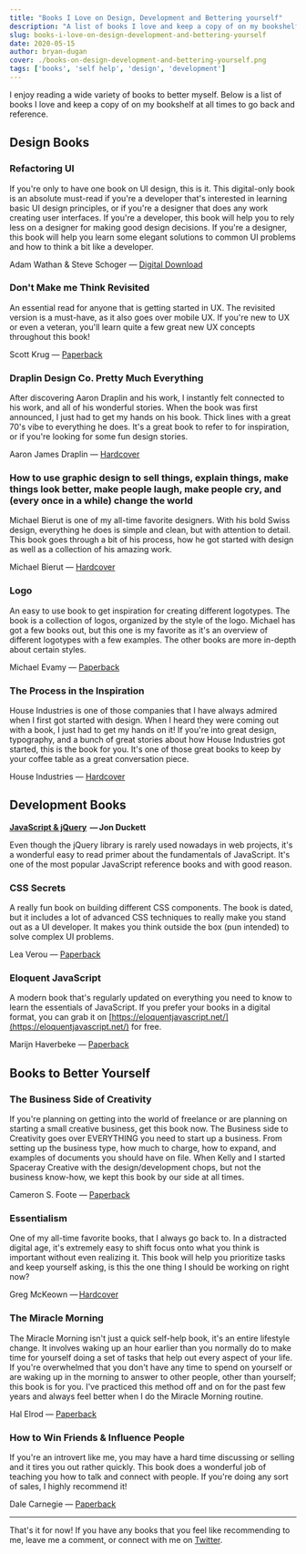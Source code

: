 ```yaml
---
title: "Books I Love on Design, Development and Bettering yourself"
description: "A list of books I love and keep a copy of on my bookshelf at all times to go back and reference."
slug: books-i-love-on-design-development-and-bettering-yourself
date: 2020-05-15
author: bryan-dugan
cover: ./books-on-design-development-and-bettering-yourself.png
tags: ['books', 'self help', 'design', 'development']
---
```


I enjoy reading a wide variety of books to better myself. Below is a list of books I love and keep a copy of on my bookshelf at all times to go back and reference.

## Design Books

### Refactoring UI

If you're only to have one book on UI design, this is it. This digital-only book is an absolute must-read if you're a developer that's interested in learning basic UI design principles, or if you're a designer that does any work creating user interfaces. If you're a developer, this book will help you to rely less on a designer for making good design decisions. If you're a designer, this book will help you learn some elegant solutions to common UI problems and how to think a bit like a developer.

Adam Wathan & Steve Schoger — [Digital Download](https://refactoringui.com/book/)

### Don't Make me Think Revisited

An essential read for anyone that is getting started in UX. The revisited version is a must-have, as it also goes over mobile UX. If you're new to UX or even a veteran, you'll learn quite a few great new UX concepts throughout this book!

Scott Krug — [Paperback](https://amzn.to/3gi39ri)

### Draplin Design Co. Pretty Much Everything

After discovering Aaron Draplin and his work, I instantly felt connected to his work, and all of his wonderful stories. When the book was first announced, I just had to get my hands on his book. Thick lines with a great 70's vibe to everything he does. It's a great book to refer to for inspiration, or if you're looking for some fun design stories.

Aaron James Draplin — [Hardcover](https://amzn.to/3cZsaWl)

### How to use graphic design to sell things, explain things, make things look better, make people laugh, make people cry, and (every once in a while) change the world

Michael Bierut is one of my all-time favorite designers. With his bold Swiss design, everything he does is simple and clean, but with attention to detail. This book goes through a bit of his process, how he got started with design as well as a collection of his amazing work.

Michael Bierut — [Hardcover](https://amzn.to/2zpA0ty)

### Logo

An easy to use book to get inspiration for creating different logotypes. The book is a collection of logos, organized by the style of the logo. Michael has got a few books out, but this one is my favorite as it's an overview of different logotypes with a few examples. The other books are more in-depth about certain styles.

Michael Evamy — [Paperback](https://amzn.to/3c1Dqjq)


### The Process in the Inspiration

House Industries is one of those companies that I have always admired when I first got started with design. When I heard they were coming out with a book, I just had to get my hands on it! If you're into great design, typography, and a bunch of great stories about how House Industries got started, this is the book for you. It's one of those great books to keep by your coffee table as a great conversation piece.

House Industries — [Hardcover](https://amzn.to/2LY4x4x)

## Development Books

**[JavaScript & jQuery](https://amzn.to/2TAogLO)  — Jon Duckett**

Even though the jQuery library is rarely used nowadays in web projects, it's a wonderful easy to read primer about the fundamentals of JavaScript. It's one of the most popular JavaScript reference books and with good reason.


### CSS Secrets

A really fun book on building different CSS components. The book is dated, but it includes a lot of advanced CSS techniques to really make you stand out as a UI developer. It makes you think outside the box (pun intended) to solve complex UI problems.

Lea Verou — [Paperback](https://amzn.to/2zi5q5l) 

### Eloquent JavaScript

A modern book that's regularly updated on everything you need to know to learn the essentials of JavaScript. If you prefer your books in a digital format, you can grab it on [https://eloquentjavascript.net/](https://eloquentjavascript.net/) for free.

Marijn Haverbeke — [Paperback](https://amzn.to/2zgIxzb)

## Books to Better Yourself


### The Business Side of Creativity

If you're planning on getting into the world of freelance or are planning on starting a small creative business, get this book now. The Business side to Creativity goes over EVERYTHING you need to start up a business. From setting up the business type, how much to charge, how to expand, and examples of documents you should have on file. When Kelly and I started Spaceray Creative with the design/development chops, but not the business know-how, we kept this book by our side at all times.

Cameron S. Foote — [Paperback](https://amzn.to/2ztWXMd)

### Essentialism

One of my all-time favorite books, that I always go back to. In a distracted digital age, it's extremely easy to shift focus onto what you think is important without even realizing it. This book will help you prioritize tasks and keep yourself asking, is this the one thing I should be working on right now?

Greg McKeown — [Hardcover](https://amzn.to/2XpHu87)

### The Miracle Morning

The Miracle Morning isn't just a quick self-help book, it's an entire lifestyle change. It involves waking up an hour earlier than you normally do to make time for yourself doing a set of tasks that help out every aspect of your life. If you're overwhelmed that you don't have any time to spend on yourself or are waking up in the morning to answer to other people, other than yourself; this book is for you. I've practiced this method off and on for the past few years and always feel better when I do the Miracle Morning routine.

Hal Elrod — [Paperback](https://amzn.to/2XpT9nf)


### How to Win Friends & Influence People

If you're an introvert like me, you may have a hard time discussing or selling and it tires you out rather quickly. This book does a wonderful job of teaching you how to talk and connect with people. If you're doing any sort of sales, I highly recommend it!

Dale Carnegie — [Paperback](https://amzn.to/2M1qBLn)

---

That's it for now! If you have any books that you feel like recommending to me, leave me a comment, or connect with me on [Twitter](https://twitter.com/bryandugan).
